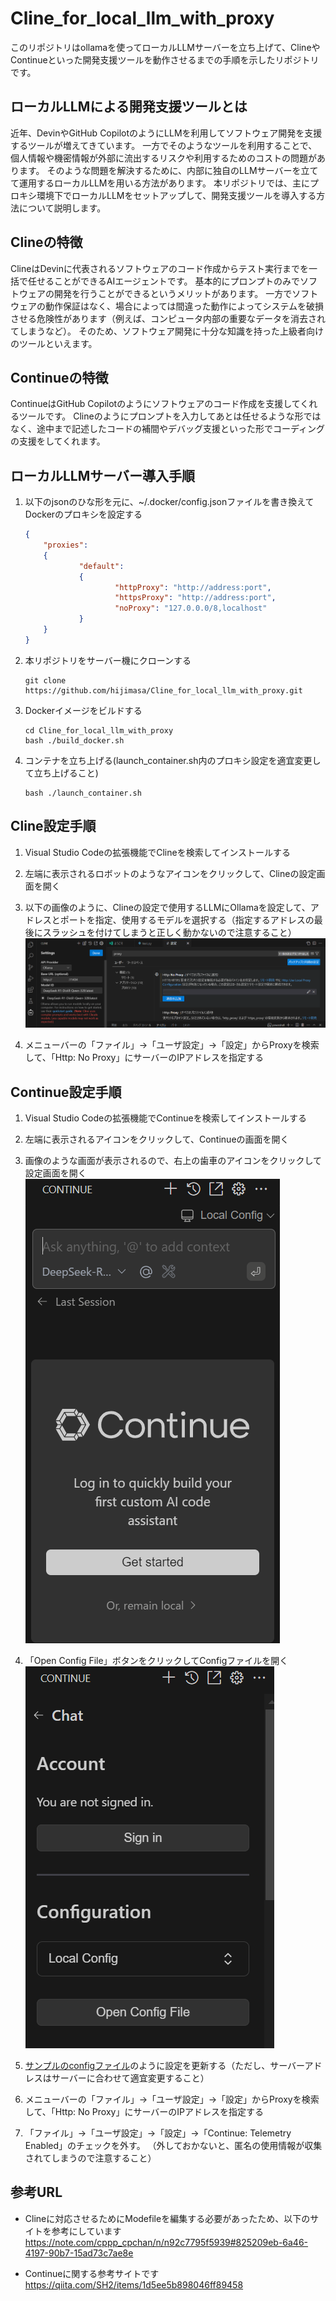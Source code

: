 # Cline_for_local_llm_with_proxy

このリポジトリはollamaを使ってローカルLLMサーバーを立ち上げて、ClineやContinueといった開発支援ツールを動作させるまでの手順を示したリポジトリです。

## ローカルLLMによる開発支援ツールとは

近年、DevinやGitHub CopilotのようにLLMを利用してソフトウェア開発を支援するツールが増えてきています。
一方でそのようなツールを利用することで、個人情報や機密情報が外部に流出するリスクや利用するためのコストの問題があります。
そのような問題を解決するために、内部に独自のLLMサーバーを立てて運用するローカルLLMを用いる方法があります。
本リポジトリでは、主にプロキシ環境下でローカルLLMをセットアップして、開発支援ツールを導入する方法について説明します。

## Clineの特徴

ClineはDevinに代表されるソフトウェアのコード作成からテスト実行までを一括で任せることができるAIエージェントです。
基本的にプロンプトのみでソフトウェアの開発を行うことができるというメリットがあります。
一方でソフトウェアの動作保証はなく、場合によっては間違った動作によってシステムを破損させる危険性があります（例えば、コンピュータ内部の重要なデータを消去されてしまうなど）。
そのため、ソフトウェア開発に十分な知識を持った上級者向けのツールといえます。

## Continueの特徴

ContinueはGitHub Copilotのようにソフトウェアのコード作成を支援してくれるツールです。
Clineのようにプロンプトを入力してあとは任せるような形ではなく、途中まで記述したコードの補間やデバッグ支援といった形でコーディングの支援をしてくれます。

## ローカルLLMサーバー導入手順

1. 以下のjsonのひな形を元に、~/.docker/config.jsonファイルを書き換えてDockerのプロキシを設定する

   ```json
   {
       "proxies":
       {
               "default":
               {
                       "httpProxy": "http://address:port",
                       "httpsProxy": "http://address:port",
                       "noProxy": "127.0.0.0/8,localhost"
               }
       }
   }
   ```

2. 本リポジトリをサーバー機にクローンする

   ```
   git clone https://github.com/hijimasa/Cline_for_local_llm_with_proxy.git
   ```

3. Dockerイメージをビルドする

   ```
   cd Cline_for_local_llm_with_proxy
   bash ./build_docker.sh
   ```

4. コンテナを立ち上げる(launch_container.sh内のプロキシ設定を適宜変更して立ち上げること)

   ```
   bash ./launch_container.sh
   ```

## Cline設定手順

1. Visual Studio Codeの拡張機能でClineを検索してインストールする

2. 左端に表示されるロボットのようなアイコンをクリックして、Clineの設定画面を開く

3. 以下の画像のように、Clineの設定で使用するLLMにOllamaを設定して、アドレスとポートを指定、使用するモデルを選択する（指定するアドレスの最後にスラッシュを付けてしまうと正しく動かないので注意すること）
   ![Cline_setting](./figs/Cline_setting.png)

4. メニューバーの「ファイル」->「ユーザ設定」->「設定」からProxyを検索して、「Http: No Proxy」にサーバーのIPアドレスを指定する

## Continue設定手順
1. Visual Studio Codeの拡張機能でContinueを検索してインストールする

2. 左端に表示されるアイコンをクリックして、Continueの画面を開く

3. 画像のような画面が表示されるので、右上の歯車のアイコンをクリックして設定画面を開く
   ![continue_main](./figs/continue_main.png)

4. 「Open Config File」ボタンをクリックしてConfigファイルを開く
   ![continue_setting](./figs/continue_setting.png)

5. [サンプルのconfigファイル](./sample_continue_config.json)のように設定を更新する（ただし、サーバーアドレスはサーバーに合わせて適宜変更すること）

6. メニューバーの「ファイル」->「ユーザ設定」->「設定」からProxyを検索して、「Http: No Proxy」にサーバーのIPアドレスを指定する

7. 「ファイル」->「ユーザ設定」->「設定」->「Continue: Telemetry Enabled」のチェックを外す。
   （外しておかないと、匿名の使用情報が収集されてしまうので注意すること）

## 参考URL
- Clineに対応させるためにModefileを編集する必要があったため、以下のサイトを参考にしています
  https://note.com/cppp_cpchan/n/n92c7795f5939#825209eb-6a46-4197-90b7-15ad73c7ae8e

- Continueに関する参考サイトです
  https://qiita.com/SH2/items/1d5ee5b898046ff89458